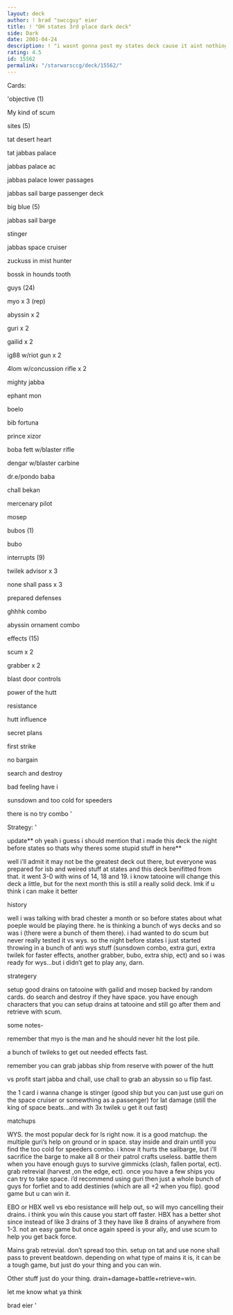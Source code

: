 ```yaml
---
layout: deck
author: ! brad "swccguy" eier
title: ! "OH states 3rd place dark deck"
side: Dark
date: 2001-04-24
description: ! "i wasnt gonna post my states deck cause it aint nothing new but everyone else did so why not"
rating: 4.5
id: 15562
permalink: "/starwarsccg/deck/15562/"
---
```

Cards: 

'objective (1)

My kind of scum


sites (5)

tat desert heart

tat jabbas palace

jabbas palace ac

jabbas palace lower passages

jabbas sail barge passenger deck


big blue (5)

jabbas sail barge

stinger

jabbas space cruiser

zuckuss in mist hunter

bossk in hounds tooth


guys (24)

myo x 3 (rep)

abyssin x 2

guri x 2

gailid x 2

ig88 w/riot gun x 2

4lom w/concussion rifle x 2

mighty jabba

ephant mon

boelo

bib fortuna

prince xizor

boba fett w/blaster rifle

dengar w/blaster carbine

dr.e/pondo baba

chall bekan

mercenary pilot

mosep


bubos (1)

bubo


interrupts (9)

twilek advisor x 3

none shall pass x 3

prepared defenses

ghhhk combo

abyssin ornament combo


effects (15)

scum x 2

grabber x 2

blast door controls

power of the hutt

resistance

hutt influence

secret plans

first strike

no bargain

search and destroy

bad feeling have i

sunsdown and too cold for speeders

there is no try combo '

Strategy: '

update** oh yeah i guess i should mention that i made this deck the night before states so thats why theres some stupid stuff in here**


well i’ll admit it may not be the greatest deck out there, but everyone was prepared for isb and weired stuff at states and this deck benifitted from that. it went 3-0 with wins of 14, 18 and 19.  i know tatooine will change this deck a little, but for the next month this is still a really solid deck. lmk if u think i can make it better


history

well i was talking with brad chester a month or so before states about what poeple would be playing there.  he is thinking a bunch of wys decks and so was i (there were a bunch of them there).  i had wanted to do scum but never really tested it vs wys.  so the night before states i just started throwing in a bunch of anti wys stuff (sunsdown combo, extra guri, extra twilek for faster effects, another grabber, bubo, extra ship, ect) and so i was ready for wys...but i didn’t get to play any, darn. 


 strategery

setup good drains on tatooine with gailid and mosep backed by random cards.  do search and destroy if they have space.  you have enough characters that you can setup drains at tatooine and still go after them and retrieve with scum.


some notes- 

remember that myo is the man and he should never hit the lost pile.


a bunch of twileks to get out needed effects fast. 


remember you can grab jabbas ship from reserve with power of the hutt


vs profit start jabba and chall, use chall to grab an abyssin so u flip fast.


the 1 card i wanna change is stinger (good ship but you can just use guri on the space cruiser or somewthing as a passenger) for lat damage (still the king of space beats...and with 3x twilek u get it out fast)




matchups

WYS. the most popular deck for ls right now.  it is a good matchup.  the multiple guri’s help on ground or in space.  stay inside and drain untill you find the too cold for speeders combo.  i know it hurts the sailbarge, but i’ll sacrifice the barge to make all 8 or their patrol crafts useless. battle them when you have enough guys to survive gimmicks (clash, fallen portal, ect).  grab retrevial (harvest ,on the edge, ect).  once you have a few ships you can try to take space. i’d recommend using guri then just a whole bunch of guys for forfiet and to add destinies (which are all +2 when you flip).  good game but u can win it.


EBO or HBX well vs ebo resistance will help out, so will myo cancelling their drains.  i think you win this cause you start off faster.  HBX has a better shot since instead of like 3 drains of 3 they have like 8 drains of anywhere from 1-3.  not an easy game but once again speed is your ally, and use scum to help you get back force.


Mains grab retrevial.  don’t spread too thin.  setup on tat and use none shall pass to prevent beatdown.  depending on what type of mains it is, it can be a tough game, but just do your thing and you can win.  


Other stuff just do your thing.  drain+damage+battle+retrieve=win. 


let me know what ya think

brad eier   '
